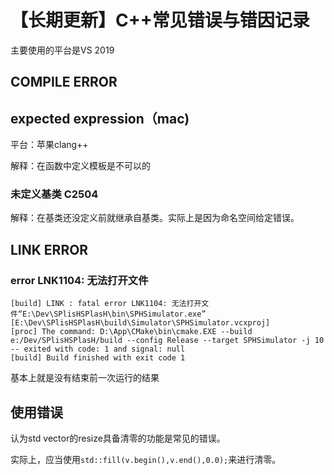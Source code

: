# 【长期更新】C++常见错误与错因记录

主要使用的平台是VS 2019

## COMPILE ERROR

## expected expression（mac)
平台：苹果clang++

解释：在函数中定义模板是不可以的

### 未定义基类 C2504
解释：在基类还没定义前就继承自基类。实际上是因为命名空间给定错误。


## LINK ERROR

### error LNK1104: 无法打开文件

```
[build] LINK : fatal error LNK1104: 无法打开文件“E:\Dev\SPlisHSPlasH\bin\SPHSimulator.exe” [E:\Dev\SPlisHSPlasH\build\Simulator\SPHSimulator.vcxproj]
[proc] The command: D:\App\CMake\bin\cmake.EXE --build e:/Dev/SPlisHSPlasH/build --config Release --target SPHSimulator -j 10 -- exited with code: 1 and signal: null
[build] Build finished with exit code 1
```

基本上就是没有结束前一次运行的结果

## 使用错误

认为std vector的resize具备清零的功能是常见的错误。

实际上，应当使用`std::fill(v.begin(),v.end(),0.0);`来进行清零。
